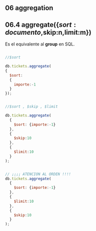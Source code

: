 ## 06 aggregation

## 06.4 aggregate({$sort:{documento},$skip:n,limit:m})

Es el equivalente al **group** en SQL.


```javascript

//$sort

db.tickets.aggregate(
{
  $sort:
  {
    importe:-1
  }
});


//$sort , $skip , $limit

db.tickets.aggregate(
  {
    $sort: {importe:-1}
  },
  {
    $skip:10
  },
  {
    $limit:10
  }  
);


// ¡¡¡¡ ATENCION AL ORDEN !!!!
db.tickets.aggregate(
  {
    $sort: {importe:-1}
  },
  {
    $limit:10
  },
  {
    $skip:10
  }  
);

```
